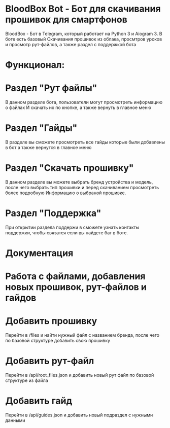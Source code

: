 # BloodBox Bot - Бот для скачивания прошивок для смартфонов
BloodBox - Бот в Telegram, который работает на Python 3 и Aiogram 3. В боте есть базовый
Скачивания прошивок из облака, просмтров уроков и просмотр рут-файлов, а также раздел с поддержкой бота
# Функционал:
# Раздел "Рут файлы"
В данном разделе бота, пользователи могут просмотреть информацию о файлах
И скачать их по кнопке, а также вернуть в главное меню

# Раздел "Гайды"
В разделе вы сможете просмотреть все гайды которые были добавлены в бот а также вернутся в главное меню

# Раздел "Скачать прошивку"
В данном разделе вы можете выбрать бренд устройства и модель, после чего выбрать тип прошивки и перед скачиванием просмотреть более подробную
Информацию о выбраной прошивке. 

# Раздел "Поддержка"
При открытии раздела поддержи в сможете узнать контакты поддержки, чтобы связатся если вы найдете баг в боте.

# Документация
# Работа с файлами, добавления новых прошивок, рут-файлов и гайдов
# Добавить прошивку
Перейти в /files и найти нужный файл с названием бренда, после чего по базовой структуре добавить свою прошивку
# Добавить рут-файл
Перейти в /api/root_files.json и добавить новый рут файл по базовой структуре из файла
# Добавить гайд
Перейти в /api/guides.json и добавить новый подраздел с нужными данными
